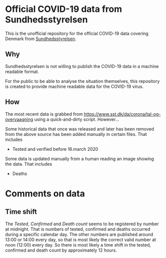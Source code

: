 # Official COVID-19 data from Sundhedsstyrelsen

This is the unofficial repository for the official COVID-19 data covering Denmark from [Sundhedsstyrelsen](https://www.sst.dk).

## Why
Sundhedsstyrelsen is not willing to publish the COVID-19 data in a machine readable format.

For the public to be able to analyse the situation themselves, this repository is created to provide machine readable data for the COVID-19 virus.

## How

The most recent data is grabbed from https://www.sst.dk/da/corona/tal-og-overvaagning using a quick-and-dirty script.
However...

Some historical data that once was released and later has been removed from the above source has been added manually in certain files.
That includes

* Tested and verified before 16.march 2020

Some data is updated manually from a human reading an image showing the data.
That includes

* Deaths

# Comments on data

## Time shift
The *Tested*, *Confirmed* and *Death count* seems to be registered by number at midnight.
That is numbers of tested, confirmed and deaths occurred during a specific calendar day.
The other numbers are published around 13:00 or 14:00 every day, so that is most likely the correct valid number at noon (12:00) every day.
So there is most likely a time shift in the tested, confirmed and death count by approximately 12 hours.

